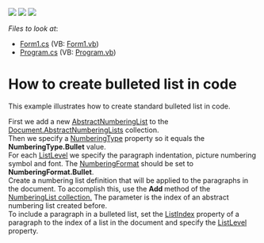 <!-- default badges list -->
![](https://img.shields.io/endpoint?url=https://codecentral.devexpress.com/api/v1/VersionRange/128609769/14.2.3%2B)
[![](https://img.shields.io/badge/Open_in_DevExpress_Support_Center-FF7200?style=flat-square&logo=DevExpress&logoColor=white)](https://supportcenter.devexpress.com/ticket/details/E3402)
[![](https://img.shields.io/badge/📖_How_to_use_DevExpress_Examples-e9f6fc?style=flat-square)](https://docs.devexpress.com/GeneralInformation/403183)
<!-- default badges end -->
<!-- default file list -->
*Files to look at*:

* [Form1.cs](./CS/BulletedListExample/Form1.cs) (VB: [Form1.vb](./VB/BulletedListExample/Form1.vb))
* [Program.cs](./CS/BulletedListExample/Program.cs) (VB: [Program.vb](./VB/BulletedListExample/Program.vb))
<!-- default file list end -->
# How to create bulleted list in code


<p>This example illustrates how to create standard bulleted list in code. </p><p>First we add a new <a href="http://documentation.devexpress.com/#CoreLibraries/clsDevExpressXtraRichEditAPINativeAbstractNumberingListtopic"><u>AbstractNumberingList</u></a> to the <a href="http://documentation.devexpress.com/#CoreLibraries/DevExpressXtraRichEditAPINativeDocument_AbstractNumberingListstopic"><u>Document.AbstractNumberingLists</u></a> collection.<br />
Then we specify a <a href="http://documentation.devexpress.com/#CoreLibraries/DevExpressXtraRichEditAPINativeNumberingListBase_NumberingTypetopic"><u>NumberingType</u></a> property so it equals the <strong>NumberingType.Bullet</strong> value.<br />
For each <a href="http://documentation.devexpress.com/#CoreLibraries/clsDevExpressXtraRichEditAPINativeListLeveltopic"><u>ListLevel</u></a> we specify the paragraph indentation, picture numbering symbol and font. The <a href="http://documentation.devexpress.com/#CoreLibraries/DevExpressXtraRichEditAPINativeListLevelProperties_NumberingFormattopic"><u>NumberingFormat</u></a> should be set to <strong>NumberingFormat.Bullet</strong>.<br />
Create a numbering list definition that will be applied to the paragraphs in the document. To accomplish this, use the <strong>Add </strong>method of the <a href="http://documentation.devexpress.com/#CoreLibraries/DevExpressXtraRichEditAPINativeDocument_NumberingListstopic"><u>NumberingList collection.</u></a> The parameter is the index of an abstract numbering list created before.<br />
To include a paragraph in a bulleted list, set the <a href="http://documentation.devexpress.com/#CoreLibraries/DevExpressXtraRichEditAPINativeParagraph_ListIndextopic"><u>ListIndex</u></a> property of a paragraph to the index of a list in the document and specify the <a href="http://documentation.devexpress.com/#CoreLibraries/DevExpressXtraRichEditAPINativeParagraph_ListLeveltopic"><u>ListLevel</u></a> property.</p>

<br/>


